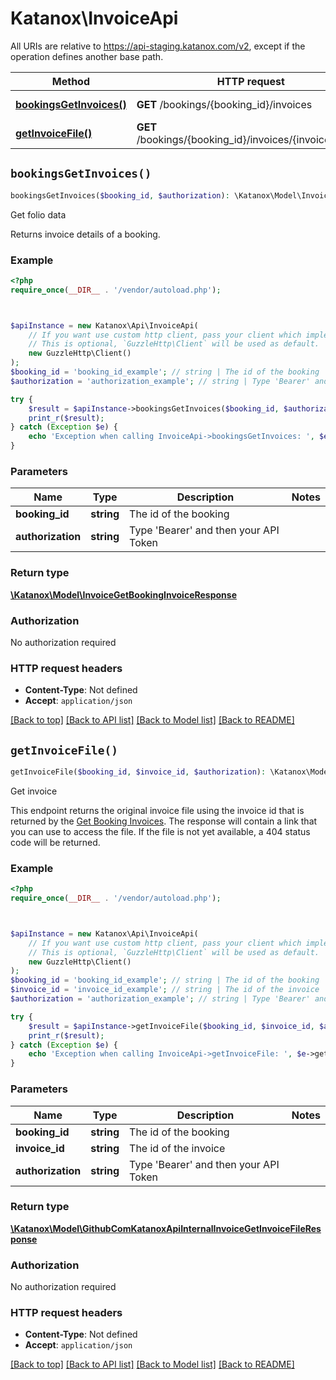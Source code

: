 # Katanox\InvoiceApi

All URIs are relative to https://api-staging.katanox.com/v2, except if the operation defines another base path.

| Method | HTTP request | Description |
| ------------- | ------------- | ------------- |
| [**bookingsGetInvoices()**](InvoiceApi.md#bookingsGetInvoices) | **GET** /bookings/{booking_id}/invoices | Get folio data |
| [**getInvoiceFile()**](InvoiceApi.md#getInvoiceFile) | **GET** /bookings/{booking_id}/invoices/{invoice_id}/file | Get invoice |


## `bookingsGetInvoices()`

```php
bookingsGetInvoices($booking_id, $authorization): \Katanox\Model\InvoiceGetBookingInvoiceResponse
```

Get folio data

Returns invoice details of a booking.

### Example

```php
<?php
require_once(__DIR__ . '/vendor/autoload.php');



$apiInstance = new Katanox\Api\InvoiceApi(
    // If you want use custom http client, pass your client which implements `GuzzleHttp\ClientInterface`.
    // This is optional, `GuzzleHttp\Client` will be used as default.
    new GuzzleHttp\Client()
);
$booking_id = 'booking_id_example'; // string | The id of the booking
$authorization = 'authorization_example'; // string | Type 'Bearer' and then your API Token

try {
    $result = $apiInstance->bookingsGetInvoices($booking_id, $authorization);
    print_r($result);
} catch (Exception $e) {
    echo 'Exception when calling InvoiceApi->bookingsGetInvoices: ', $e->getMessage(), PHP_EOL;
}
```

### Parameters

| Name | Type | Description  | Notes |
| ------------- | ------------- | ------------- | ------------- |
| **booking_id** | **string**| The id of the booking | |
| **authorization** | **string**| Type &#39;Bearer&#39; and then your API Token | |

### Return type

[**\Katanox\Model\InvoiceGetBookingInvoiceResponse**](../Model/InvoiceGetBookingInvoiceResponse.md)

### Authorization

No authorization required

### HTTP request headers

- **Content-Type**: Not defined
- **Accept**: `application/json`

[[Back to top]](#) [[Back to API list]](../../README.md#endpoints)
[[Back to Model list]](../../README.md#models)
[[Back to README]](../../README.md)

## `getInvoiceFile()`

```php
getInvoiceFile($booking_id, $invoice_id, $authorization): \Katanox\Model\GithubComKatanoxApiInternalInvoiceGetInvoiceFileResponse
```

Get invoice

This endpoint returns the original invoice file using the invoice id that is returned by the  [Get Booking Invoices](bookings-get-invoices). The response will contain a link that you can use to access the file. If the file is not yet available, a 404 status code will be returned.

### Example

```php
<?php
require_once(__DIR__ . '/vendor/autoload.php');



$apiInstance = new Katanox\Api\InvoiceApi(
    // If you want use custom http client, pass your client which implements `GuzzleHttp\ClientInterface`.
    // This is optional, `GuzzleHttp\Client` will be used as default.
    new GuzzleHttp\Client()
);
$booking_id = 'booking_id_example'; // string | The id of the booking
$invoice_id = 'invoice_id_example'; // string | The id of the invoice
$authorization = 'authorization_example'; // string | Type 'Bearer' and then your API Token

try {
    $result = $apiInstance->getInvoiceFile($booking_id, $invoice_id, $authorization);
    print_r($result);
} catch (Exception $e) {
    echo 'Exception when calling InvoiceApi->getInvoiceFile: ', $e->getMessage(), PHP_EOL;
}
```

### Parameters

| Name | Type | Description  | Notes |
| ------------- | ------------- | ------------- | ------------- |
| **booking_id** | **string**| The id of the booking | |
| **invoice_id** | **string**| The id of the invoice | |
| **authorization** | **string**| Type &#39;Bearer&#39; and then your API Token | |

### Return type

[**\Katanox\Model\GithubComKatanoxApiInternalInvoiceGetInvoiceFileResponse**](../Model/GithubComKatanoxApiInternalInvoiceGetInvoiceFileResponse.md)

### Authorization

No authorization required

### HTTP request headers

- **Content-Type**: Not defined
- **Accept**: `application/json`

[[Back to top]](#) [[Back to API list]](../../README.md#endpoints)
[[Back to Model list]](../../README.md#models)
[[Back to README]](../../README.md)

